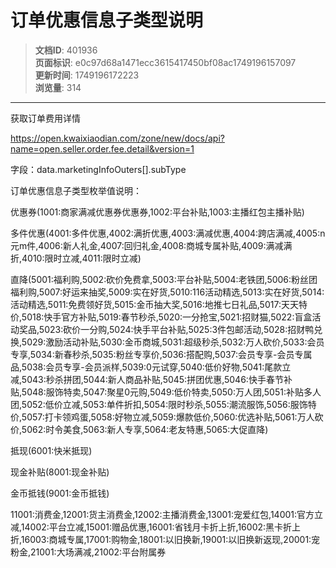 # 订单优惠信息子类型说明

> **文档ID**: 401936  
> **页面标识**: e0c97d68a1471ecc3615417450bf08ac1749196157097  
> **更新时间**: 1749196172223  
> **浏览量**: 314

---

获取订单费用详情

<https://open.kwaixiaodian.com/zone/new/docs/api?name=open.seller.order.fee.detail&version=1>

字段：data.marketingInfoOuters[].subType

订单优惠信息子类型枚举值说明：  
  
优惠券(1001:商家满减优惠券优惠券,1002:平台补贴,1003:主播红包主播补贴)

多件优惠(4001:多件优惠,4002:满折优惠,4003:满减优惠,4004:跨店满减,4005:n元m件,4006:新人礼金,4007:回归礼金,4008:商城专属补贴,4009:满减满折,4010:限时立减,4011:限时立减)

直降(5001:福利购,5002:砍价免费拿,5003:平台补贴,5004:老铁团,5006:粉丝团福利购,5007:好运来抽奖,5009:实在好货,5010:116活动精选,5013:实在好货,5014:活动精选,5011:免费领好货,5015:金币抽大奖,5016:地推七日礼品,5017:天天特价,5018:快手官方补贴,5019:春节秒杀,5020:一分抢宝,5021:招财猫,5022:盲盒活动奖品,5023:砍价一分购,5024:快手平台补贴,5025:3件包邮活动,5028:招财鸭兑换,5029:激励活动补贴,5030:金币商城,5031:超级秒杀,5032:万人砍价,5033:会员专享,5034:新春秒杀,5035:粉丝专享价,5036:搭配购,5037:会员专享-会员专属品,5038:会员专享-会员派样,5039:0元试穿,5040:低价好物,5041:尾款立减,5043:秒杀拼团,5044:新人商品补贴,5045:拼团优惠,5046:快手春节补贴,5048:服饰特卖,5047:聚星0元购,5049:低价特卖,5050:万人团,5051:补贴多人团,5052:低价立减,5053:单件折扣,5054:限时秒杀,5055:潮流服饰,5056:服饰特价,5057:打卡领鸡蛋,5058:好物立减,5059:爆款低价,5060:优选补贴,5061:万人砍价,5062:时令美食,5063:新人专享,5064:老友特惠,5065:大促直降)

抵现(6001:快米抵现)

现金补贴(8001:现金补贴)

金币抵钱(9001:金币抵钱)

11001:消费金,12001:货主消费金,12002:主播消费金,13001:宠爱红包,14001:官方立减,14002:平台立减,15001:赠品优惠,16001:省钱月卡折上折,16002:黑卡折上折,16003:商城专属,17001:购物金,18001:以旧换新,19001:以旧换新返现,20001:宠粉金,21001:大场满减,21002:平台附属券
